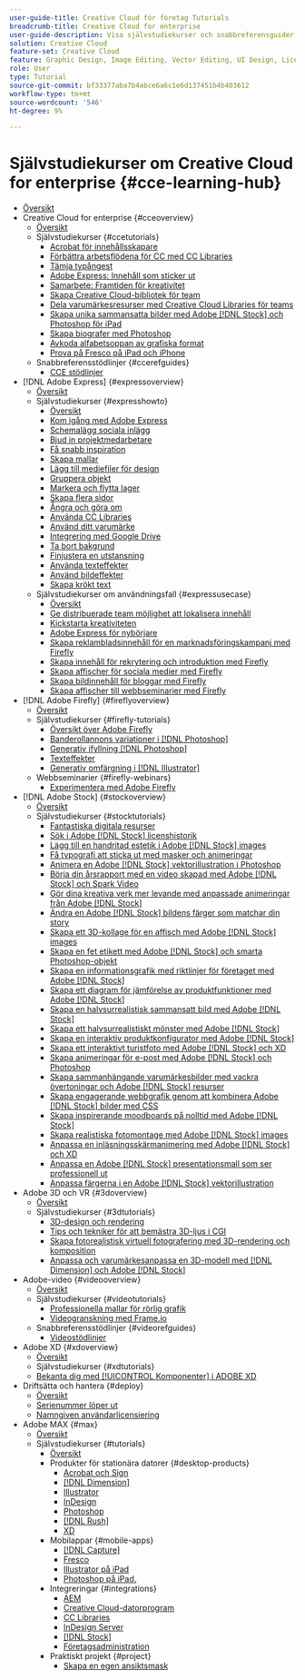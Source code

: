 ```yaml
---
user-guide-title: Creative Cloud för företag Tutorials
breadcrumb-title: Creative Cloud for enterprise
user-guide-description: Visa självstudiekurser och snabbreferensguider med fokus på Creative Cloud för företag
solution: Creative Cloud
feature-set: Creative Cloud
feature: Graphic Design, Image Editing, Vector Editing, UI Design, Licensable Assets, Gen AI, Video Editing, 3D
role: User
type: Tutorial
source-git-commit: bf33377aba7b4abce6a6c1e6d137451b4b403612
workflow-type: tm+mt
source-wordcount: '546'
ht-degree: 9%

---
```



# Självstudiekurser om Creative Cloud for enterprise {#cce-learning-hub}

+ [Översikt](overview.md)
+ Creative Cloud for enterprise {#cceoverview}
   + [Översikt](cce/overview-cce.md)
   + Självstudiekurser {#ccetutorials}
      + [Acrobat för innehållsskapare](cce/acrobat-content-creators.md)
      + [Förbättra arbetsflödena för CC med CC Libraries](cce/cc-workflows-cc-libraries.md)
      + [Tämja typångest](cce/taming-type-anxiety.md)
      + [Adobe Express: Innehåll som sticker ut](cce/adobe-express-content-that-stands-out.md)
      + [Samarbete: Framtiden för kreativitet](cce/collaboration-the-future-of-creativity.md)
      + [Skapa Creative Cloud-bibliotek för team](cce/ccteamlibraries.md)
      + [Dela varumärkesresurser med Creative Cloud Libraries för teams](cce/sharecclibraries.md)
      + [Skapa unika sammansatta bilder med Adobe [!DNL Stock] och Photoshop för iPad](cce/compositepsipad.md)
      + [Skapa biografer med Photoshop](cce/cinemagraphps.md)
      + [Avkoda alfabetsoppan av grafiska format](cce/alphabetsoup.md)
      + [Prova på Fresco på iPad och iPhone](cce/frescoworkshop.md)
   + Snabbreferensstödlinjer {#ccerefguides}
      + [CCE stödlinjer](quick-reference/overview-ref.md)
+ [!DNL Adobe Express] {#expressoverview}
   + [Översikt](express/overview-express.md)
   + Självstudiekurser {#expresshowto}
      + [Översikt](express/overview-express-how-to.md)
      + [Kom igång med Adobe Express](express/get-started.md)
      + [Schemalägg sociala inlägg](express/schedule.md)
      + [Bjud in projektmedarbetare](express/collaborate.md)
      + [Få snabb inspiration](express/get-inspiration.md)
      + [Skapa mallar](express/create-templates.md)
      + [Lägg till mediefiler för design](express/add-design-assets.md)
      + [Gruppera objekt](express/group-objects.md)
      + [Markera och flytta lager](express/layers.md)
      + [Skapa flera sidor](express/multiple-pages.md)
      + [Ångra och göra om](express/undo-redo.md)
      + [Använda CC Libraries](express/cc-libraries.md)
      + [Använd ditt varumärke](express/brand.md)
      + [Integrering med Google Drive](express/google-drive.md)
      + [Ta bort bakgrund](express/remove-background.md)
      + [Finjustera en utstansning](express/refine-cutout.md)
      + [Använda texteffekter](express/text-effects.md)
      + [Använd bildeffekter](express/image-effects.md)
      + [Skapa krökt text](express/create-curved-text.md)
   + Självstudiekurser om användningsfall {#expressusecase}
      + [Översikt](express/overview-express-use-case-tutorials.md)
      + [Ge distribuerade team möjlighet att lokalisera innehåll](express/localized-marketing-content.md)
      + [Kickstarta kreativiteten](express/jumpstart-ideation.md)
      + [Adobe Express för nybörjare](express/adobe-express-beginners.md)
      + [Skapa reklambladsinnehåll för en marknadsföringskampanj med Firefly](express/create-local-marketing.md)
      + [Skapa innehåll för rekrytering och introduktion med Firefly](express/create-on-boarding.md)
      + [Skapa affischer för sociala medier med Firefly](express/create-social-posters.md)
      + [Skapa bildinnehåll för bloggar med Firefly](express/create-blog-graphics.md)
      + [Skapa affischer till webbseminarier med Firefly](express/create-webinar-poster.md)
+ [!DNL Adobe Firefly] {#fireflyoverview}
   + [Översikt](firefly/overview-firefly.md)
   + Självstudiekurser {#firefly-tutorials}
      + [Översikt över Adobe Firefly](firefly/overview-of-firefly.md)
      + [Banderollannons variationer i [!DNL Photoshop]](firefly/web-banner-ad.md)
      + [Generativ ifyllning [!DNL Photoshop]](firefly/generative-fill.md)
      + [Texteffekter](firefly/text-effects.md)
      + [Generativ omfärgning i [!DNL Illustrator]](firefly/generative-recolor.md)
   + Webbseminarier {#firefly-webinars}
      + [Experimentera med Adobe Firefly](firefly/webinar-experimenting.md)
+ [!DNL Adobe Stock] {#stockoverview}
   + [Översikt](stock/overview-stock.md)
   + Självstudiekurser {#stocktutorials}
      + [Fantastiska digitala resurser](stock/stunning-digital-assets.md)
      + [Sök i Adobe [!DNL Stock] licenshistorik](stock/searchstock.md)
      + [Lägg till en handritad estetik i Adobe [!DNL Stock] images](stock/handdrawn.md)
      + [Få typografi att sticka ut med masker och animeringar](stock/flairtypography.md)
      + [Animera en Adobe [!DNL Stock] vektorillustration i Photoshop](stock/animatevector.md)
      + [Börja din årsrapport med en video skapad med Adobe [!DNL Stock] och Spark Video](stock/annualreport.md)
      + [Gör dina kreativa verk mer levande med anpassade animeringar från Adobe [!DNL Stock]](stock/customanimations.md)
      + [Ändra en Adobe [!DNL Stock] bildens färger som matchar din story](stock/changecolors.md)
      + [Skapa ett 3D-kollage för en affisch med Adobe [!DNL Stock] images](stock/collage.md)
      + [Skapa en fet etikett med Adobe [!DNL Stock] och smarta Photoshop-objekt](stock/boldlabel.md)
      + [Skapa en informationsgrafik med riktlinjer för företaget med Adobe [!DNL Stock]](stock/infographic.md)
      + [Skapa ett diagram för jämförelse av produktfunktioner med Adobe [!DNL Stock]](stock/featurecomparison.md)
      + [Skapa en halvsurrealistisk sammansatt bild med Adobe [!DNL Stock]](stock/surrealcomposite.md)
      + [Skapa ett halvsurrealistiskt mönster med Adobe [!DNL Stock]](stock/surrealpattern.md)
      + [Skapa en interaktiv produktkonfigurator med Adobe [!DNL Stock]](stock/productconfigurator.md)
      + [Skapa ett interaktivt turistfoto med Adobe [!DNL Stock] och XD](stock/interactivetourismphoto.md)
      + [Skapa animeringar för e-post med Adobe [!DNL Stock] och Photoshop](stock/animationemail.md)
      + [Skapa sammanhängande varumärkesbilder med vackra övertoningar och Adobe [!DNL Stock] resurser](stock/brandgradients.md)
      + [Skapa engagerande webbgrafik genom att kombinera Adobe [!DNL Stock] bilder med CSS](stock/webgraphics.md)
      + [Skapa inspirerande moodboards på nolltid med Adobe [!DNL Stock]](stock/moodboard.md)
      + [Skapa realistiska fotomontage med Adobe [!DNL Stock] images](stock/realisticcomposite.md)
      + [Anpassa en inläsningsskärmanimering med Adobe [!DNL Stock] och XD](stock/loadingscreen.md)
      + [Anpassa en Adobe [!DNL Stock] presentationsmall som ser professionell ut](stock/presentationtemplate.md)
      + [Anpassa färgerna i en Adobe [!DNL Stock] vektorillustration](stock/customizecolors.md)
+ Adobe 3D och VR {#3doverview}
   + [Översikt](3di/overview-3di.md)
   + Självstudiekurser {#3dtutorials}
      + [3D-design och rendering](3di/substance-3d-stager.md)
      + [Tips och tekniker för att bemästra 3D-ljus i CGI](3di/mastering3dlighting.md)
      + [Skapa fotorealistisk virtuell fotografering med 3D-rendering och komposition](3di/photorealistic.md)
      + [Anpassa och varumärkesanpassa en 3D-modell med [!DNL Dimension] och Adobe [!DNL Stock]](3di/3ddimensionstock.md)
+ Adobe-video {#videooverview}
   + [Översikt](dva/overview-dva.md)
   + Självstudiekurser {#videotutorials}
      + [Professionella mallar för rörlig grafik](dva/motion-graphics-templates.md)
      + [Videogranskning med Frame.io](dva/video-review-frame-io.md)
   + Snabbreferensstödlinjer {#videorefguides}
      + [Videostödlinjer](dva/overview-dva-ref.md)
+ Adobe XD {#xdoverview}
   + [Översikt](xd/overview-xd.md)
   + Självstudiekurser {#xdtutorials}
   + [Bekanta dig med [!UICONTROL Komponenter] i ADOBE XD](xd/components.md)
+ Driftsätta och hantera {#deploy}
   + [Översikt](deploy/overview-deploy.md)
   + [Serienummer löper ut](deploy/cceserial.md)
   + [Namngiven användarlicensiering](deploy/nameduserlicensing.md)
+ Adobe MAX {#max}
   + [Översikt](max/overview-max.md)
   + Självstudiekurser {#tutorials}
      + [Översikt](max/maxtutorials.md)
      + Produkter för stationära datorer {#desktop-products}
         + [Acrobat och Sign](max/acrobat-sign.md)
         + [[!DNL Dimension]](max/dimension.md)
         + [Illustrator](max/illustrator.md)
         + [InDesign](max/indesign.md)
         + [Photoshop](max/photoshop.md)
         + [[!DNL Rush]](max/rush.md)
         + [XD](max/xd.md)
      + Mobilappar {#mobile-apps}
         + [[!DNL Capture]](max/capture.md)
         + [Fresco](max/fresco.md)
         + [Illustrator på iPad](max/illustratoripad.md)
         + [Photoshop på iPad.](max/photoshopipad.md)
      + Integreringar {#integrations}
         + [AEM](max/aem.md)
         + [Creative Cloud-datorprogram](max/creativeclouddesktopapp.md)
         + [CC Libraries](max/cclibraries.md)
         + [InDesign Server](max/indesignserver.md)
         + [[!DNL Stock]](max/stock.md)
         + [Företagsadministration](max/enterprise.md)
      + Praktiskt projekt {#project}
         + [Skapa en egen ansiktsmask](max/handsonproject.md)